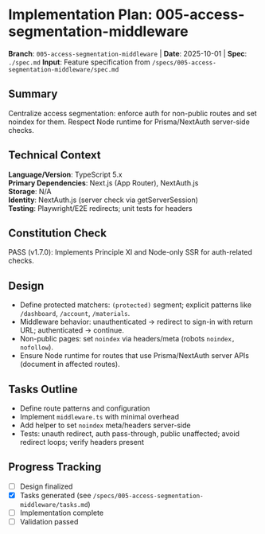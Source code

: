 # Implementation Plan: 005-access-segmentation-middleware

**Branch**: `005-access-segmentation-middleware` | **Date**: 2025-10-01 | **Spec**: `./spec.md`
**Input**: Feature specification from `/specs/005-access-segmentation-middleware/spec.md`

## Summary

Centralize access segmentation: enforce auth for non-public routes and set noindex for them. Respect Node runtime for Prisma/NextAuth server-side checks.

## Technical Context

**Language/Version**: TypeScript 5.x  
**Primary Dependencies**: Next.js (App Router), NextAuth.js  
**Storage**: N/A  
**Identity**: NextAuth.js (server check via getServerSession)  
**Testing**: Playwright/E2E redirects; unit tests for headers

## Constitution Check

PASS (v1.7.0): Implements Principle XI and Node-only SSR for auth-related checks.

## Design

- Define protected matchers: `(protected)` segment; explicit patterns like `/dashboard`, `/account`, `/materials`.
- Middleware behavior: unauthenticated → redirect to sign-in with return URL; authenticated → continue.
- Non-public pages: set `noindex` via headers/meta (robots `noindex, nofollow`).
- Ensure Node runtime for routes that use Prisma/NextAuth server APIs (document in affected routes).

## Tasks Outline

- Define route patterns and configuration
- Implement `middleware.ts` with minimal overhead
- Add helper to set `noindex` meta/headers server-side
- Tests: unauth redirect, auth pass-through, public unaffected; avoid redirect loops; verify headers present

## Progress Tracking

- [ ] Design finalized
- [x] Tasks generated (see `/specs/005-access-segmentation-middleware/tasks.md`)
- [ ] Implementation complete
- [ ] Validation passed
